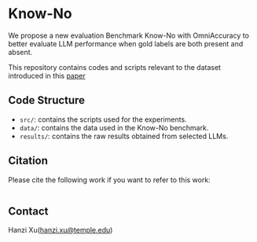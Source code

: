 # Know-No
We propose a new evaluation Benchmark Know-No with OmniAccuracy to better evaluate LLM performance when gold labels are both present and absent.

This repository contains codes and scripts relevant to the dataset introduced in this [paper](https://arxiv.org/abs/2406.16203)


## Code Structure
 - `src/`: contains the scripts used for the experiments.
 - `data/`: contains the data used in the Know-No benchmark.
 - `results/`: contains the raw results obtained from selected LLMs.

## Citation 
Please cite the following work if you want to refer to this work: 
```

```

## Contact
Hanzi Xu(hanzi.xu@temple.edu)


